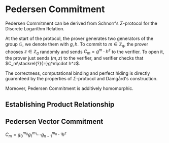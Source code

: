 # Pedersen Commitment

Pedersen Commitment can be derived from Schnorr's $\Sigma$-protocol for the Discrete Logarithm Relation.

At the start of the protocol, the prover generates two generators of the group $\mathbb G$, we denote them with $g, h$. To commit to $m\in\mathbb Z_q$, the prover chooses $z\in\mathbb Z_q$ randomly and sends $C_m=g^m\cdot h^z$ to the verifier. To open it, the prover just sends $(m,z)$ to the verifier, and verifier checks that $C_m\stackrel{?}{=}g^m\cdot h^z$.

The correctness, computational binding and perfect hiding is directly guarenteed by the properties of $\Sigma$-protocol and Damgård's construction.

Moreover, Pedersen Commitment is additively homomorphic.

## Establishing Product Relationship

## Pedersen Vector Commitment

$C_m=g_0^{m_0}g_1^{m_1}\cdots g_{n-1}^{m_{n-1}}h^{z}$